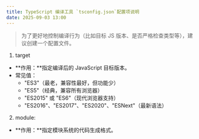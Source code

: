 ```yaml
---
title: TypeScript 编译工具 `tsconfig.json`配置项说明
date: 2025-09-03 13:00
---
```


> 为了更好地控制编译行为（比如目标 JS 版本、是否严格检查类型等），建议创建一个配置文件。


1. target
  - **作用：**指定编译后的 JavaScript 目标版本。
  - 常见值：
    - "ES3"（最老，兼容性最好，但功能少）
    - "ES5"（经典，兼容所有浏览器）
    - "ES2015" 或 "ES6"（现代浏览器支持）
    - "ES2016"、"ES2017"、"ES2020"、"ESNext"（最新语法）
2. module:
  - **作用：**指定模块系统的代码生成格式。
